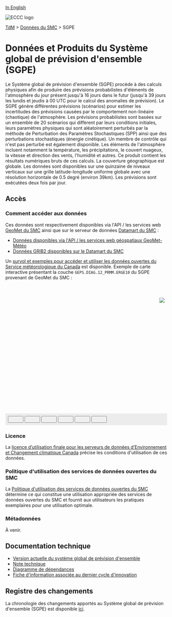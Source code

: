 [In English](readme_geps_en.md)

![ECCC logo](../../img_eccc-logo.png)

[TdM](../../readme_fr.md) > [Données du SMC](../readme_fr.md) > SGPE

# Données et Produits du Système global de prévision d'ensemble (SGPE)

Le Système global de prévision d'ensemble (SGPE) procède à des calculs physiques afin de produire des prévisions probabilistes d'éléments de l'atmosphère du jour présent jusqu'à 16 jours dans le futur (jusqu'à 39 jours les lundis et jeudis à 00 UTC pour le calcul des anomalies de prévision). Le SGPE génère différentes prévisions (scénarios) pour estimer les incertitudes des prévisions causées par le comportement non-linéaire (chaotique) de l'atmosphère. Les prévisions probabilistes sont basées sur un ensemble de 20 scénarios qui diffèrent par leurs conditions initiales, leurs paramètres physiques qui sont aléatoirement perturbés par la méthode de Perturbation des Paramètres Stochastiques (SPP) ainsi que des perturbations stochastiques (énergie cinétique). Un membre de contrôle qui n'est pas perturbé est également disponible. Les éléments de l'atmosphère incluent notamment la température, les précipitations, le couvert nuageux, la vitesse et direction des vents, l'humidité et autres. Ce produit contient les résultats numériques bruts de ces calculs. La couverture géographique est globale. Les données sont disponibles sur une quinzaine de niveaux verticaux sur une grille latitude-longitude uniforme globale avec une résolution horizontale de 0.5 degré (environ 39km). Les prévisions sont exécutées deux fois par jour.

## Accès

### Comment accéder aux données

Ces données sont respectivement disponibles via l'API / les services web [GeoMet du SMC](../../msc-geomet/readme_fr.md) ainsi que sur le serveur de données [Datamart du SMC](../../msc-datamart/readme_fr.md)  :

* [Données disponibles via l'API / les services web géospatiaux GeoMet-Météo](readme_geps-geomet_fr.md)
* [Données GRIB2 disponibles sur le Datamart du SMC](readme_geps-datamart_fr.md) 

Un [survol et exemples pour accéder et utiliser les données ouvertes du Service météorologique du Canada](../../usage/readme_fr.md) est disponible. Exemple de carte interactive présentant la couche `GEPS.DIAG.12_PRMM.ERGE10` du SGPE provenant de GeoMet du SMC :



<div id="map" style="height: 400px; position: relative">
  <div id="legend-popup">
  <div id="legend-popup-content">
    <img id="legend-img" style="display: flex; max-width: 85px;" src="https://geo.weather.gc.ca/geomet?lang=fr&version=1.3.0&service=WMS&request=GetLegendGraphic&sld_version=1.1.0&layer=GEPS.DIAG.12_PRMM.ERGE10&format=image/png&STYLE=REPS_PROB-LINEAR"/>
  </div>
</div>
</div>
<div id="controller" role="group" aria-label="Animation controls" style="background: #ececec; padding: 0.5rem;">
  <button id="fast-backward" class="btn btn-primary btn-sm" type="button"><i class="fa fa-fast-backward" style="padding: 0rem 1rem"></i></button>
  <button id="step-backward" class="btn btn-primary btn-sm" type="button"><i class="fa fa-step-backward" style="padding: 0rem 1rem"></i></button>
  <button id="play-pause" class="btn btn-primary btn-sm" type="button"><i class="fa fa-play" style="padding: 0rem 1rem"></i></button>
  <button id="step-forward" class="btn btn-primary btn-sm" type="button"><i class="fa fa-step-forward" style="padding: 0rem 1rem"></i></button>
  <button id="fast-forward" class="btn btn-primary btn-sm" type="button"><i class="fa fa-fast-forward" style="padding: 0rem 1rem"></i></button>
  <button id="exportmap" class="btn btn-primary btn-sm" type="button"><i class="fa fa-download" style="padding: 0rem 1rem"></i></button>
  <a id="image-download" download="msc-geomet_web-map_export.png"></a>
  <span id="info" style="padding-left: 0.5rem;cursor: pointer;"></span>
</div>


### Licence

La [licence d’utilisation finale pour les serveurs de données d’Environnement et Changement climatique Canada](../../licence/readme_fr.md) précise les conditions d'utilisation de ces données.

### Politique d'utilisation des services de données ouvertes du SMC

La [Politique d'utilisation des services de données ouvertes du SMC](../../usage-policy/readme_fr.md) détermine ce qui constitue une utilisation appropriée des services de données ouvertes du SMC et fournit aux utilisateurs les pratiques exemplaires pour une utilisation optimale.

### Métadonnées

À venir.

## Documentation technique

* [Version actuelle du système global de prévision d'ensemble](https://collaboration.cmc.ec.gc.ca/cmc/cmoi/product_guide/docs/tech_specifications/tech_specifications_GEPS_f.pdf)
* [Note technique](https://collaboration.cmc.ec.gc.ca/cmc/CMOI/product_guide/docs/tech_notes/technote_geps_f.pdf)
* [Diagramme de dépendances](https://collaboration.cmc.ec.gc.ca/cmc/cmos/public_doc/msc-data/nwep-dependency-diagrams/system_GEPS_fr.svg)
* [Fiche d'information associée au dernier cycle d'innovation](https://collaboration.cmc.ec.gc.ca/cmc/cmoi/product_guide/docs/fact_sheets/factsheet_geps_f.pdf)

## Registre des changements 

La chronologie des changements apportés au Système global de prévision d'ensemble (SGPE) est disponible [ici](changelog_geps_fr.md).

<style>
  #legend-img {
    margin: 0px;
  }
  #legend-popup {
    position: absolute;
    top: 40px;
    right: 8px;
    z-index: 2;
  }
  .legend-switch{
    top: 8px;
    right: .5em;
  }
  .ol-touch .legend-switch {
    top: 80px;
  }
</style>

<link rel="stylesheet" href="https://cdn.jsdelivr.net/npm/ol@v7.3.0/ol.css" type="text/css"/>
<script src="https://cdn.polyfill.io/v2/polyfill.min.js?features=requestAnimationFrame,Element.prototype.classList,URL"></script>
<script src="https://cdn.jsdelivr.net/npm/ol@v7.3.0/dist/ol.js"></script>
<script src="https://cdnjs.cloudflare.com/ajax/libs/FileSaver.js/1.3.3/FileSaver.min.js"></script>
<script>
    function isIE() {
      return window.navigator.userAgent.match(/(MSIE|Trident)/);
    }
    var head = document.getElementsByTagName('head')[0];
    var js = document.createElement("script");
    js.type = "text/javascript";
    if (isIE())
    {
        js.src = "../../../js/geps_ie.js";
        document.getElementById("controller").setAttribute("hidden", true);
    }
    else
    {
        js.src = "../../../js/geps.js";
    }
    head.appendChild(js);
</script>
